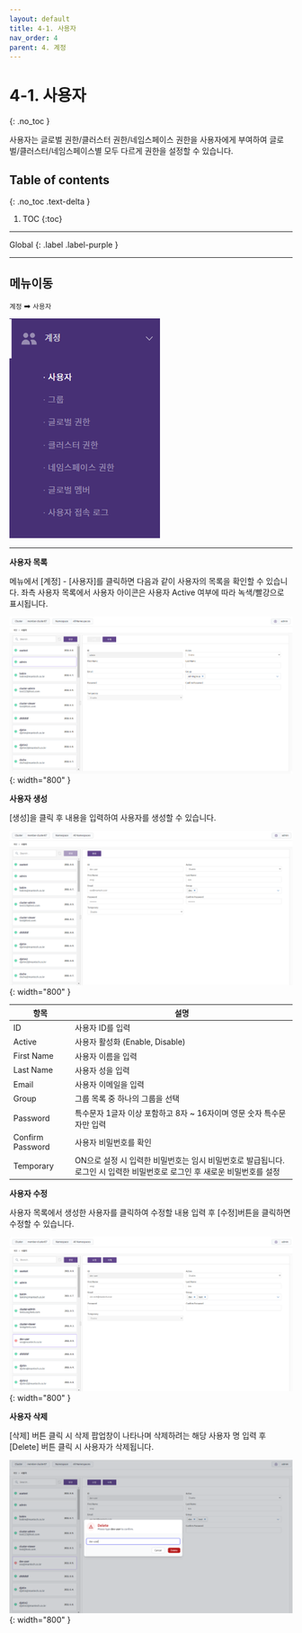 ```yaml
---
layout: default
title: 4-1. 사용자
nav_order: 4
parent: 4. 계정
---
```


# 4-1. 사용자
{: .no_toc }

<!-- 사용자별로 다수 그룹에 속할 수 있으며 그룹은 멤버를 통하여 여러의 권한을 가질 수 있습니다. -->
사용자는 글로벌 권한/클러스터 권한/네임스페이스 권한을 사용자에게 부여하여 글로벌/클러스터/네임스페이스별 모두 다르게 권한을 설정할 수 있습니다.

## Table of contents
{: .no_toc .text-delta }

1. TOC
{:toc}

---

<div class="code-example" markdown="1">
Global
{: .label .label-purple }
</div>

---

## 메뉴이동
`계정` ➡ `사용자`

![user.png](/assets/images/auth/user.png)

---

**사용자 목록**

메뉴에서 [계정] - [사용자]를 클릭하면 다음과 같이 사용자의 목록을 확인할 수 있습니다. 좌측 사용자 목록에서 사용자 아이콘은 사용자 Active 여부에 따라 녹색/빨강으로 표시됩니다.

![4_user-list.png](/assets/images/auth/4_user-list.png){: width="800" }

**사용자 생성**

[생성]을 클릭 후 내용을 입력하여 사용자를 생성할 수 있습니다.

![4_user-create.png](/assets/images/auth/4_user-create.png){: width="800" }

| 항목  | 설명 |
|---|---|
| ID   | 사용자 ID를 입력   |
| Active   | 사용자 활성화 (Enable, Disable)   |
| First Name   | 사용자 이름을 입력   |
| Last Name   | 사용자 성을 입력   |
| Email   | 사용자 이메일을 입력   |
| Group   | 그룹 목록 중 하나의 그룹을 선택  |
| Password   | 특수문자 1글자 이상 포함하고 8자 ~ 16자이며 영문 숫자 특수문자만 입력  |
| Confirm Password   | 사용자 비밀번호를 확인   |
| Temporary   | ON으로 설정 시 입력한 비밀번호는 임시 비밀번호로 발급됩니다. 로그인 시 입력한 비밀번호로 로그인 후 새로운 비밀번호를 설정|


**사용자 수정**

사용자 목록에서 생성한 사용자를 클릭하여 수정할 내용 입력 후 [수정]버튼을 클릭하면 수정할 수 있습니다.



![4_user-update.png](/assets/images/auth/4_user-update.png){: width="800" }

**사용자 삭제**

[삭제] 버튼 클릭 시 삭제 팝업창이 나타나며 삭제하려는 해당 사용자 명 입력 후 [Delete] 버튼 클릭 시 사용자가 삭제됩니다.


![4_user-delete.png](/assets/images/auth/4_user-delete.png){: width="800" }